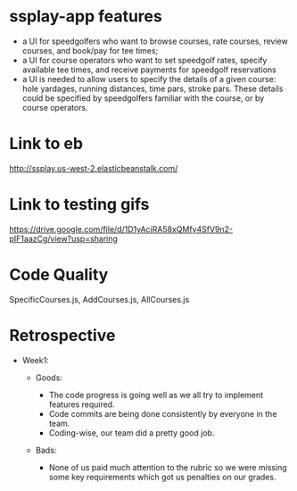 # ssplay-app features	
* a UI for speedgolfers who want to browse courses, rate courses, review courses, and book/pay for tee times;
* a UI for course operators who want to set speedgolf rates, specify available tee times, and receive payments for speedgolf reservations
* a UI is needed to allow users to specify the details of a given course: hole yardages, running distances, time pars, stroke pars. These details could be specified by speedgolfers familiar with the course, or by course operators.

# Link to eb
http://ssplay.us-west-2.elasticbeanstalk.com/

# Link to testing gifs
https://drive.google.com/file/d/1D1yAcjRA58xQMfy4SfV9n2-pIF1aazCg/view?usp=sharing

# Code Quality
SpecificCourses.js, AddCourses.js, AllCourses.js

# Retrospective
* Week1: 
	* Goods:
		* The code progress is going well as we all try to implement features required. 
		* Code commits are being done consistently by everyone in the team.
		* Coding-wise, our team did a pretty good job.
	
	* Bads:
		* None of us paid much attention to the rubric so we were missing some key requirements which got us penalties on our grades.
